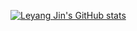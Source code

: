 [![Leyang Jin's GitHub stats](https://github-readme-stats.vercel.app/api?username=leyangjin&count_private=true&hide=stars,issues&show_icons=true&theme=dark)](https://github.com/anuraghazra/github-readme-stats)
